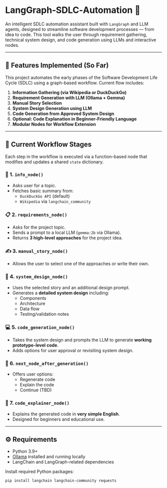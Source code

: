 # LangGraph‑SDLC‑Automation 🚀

An intelligent SDLC automation assistant built with `LangGraph` and LLM agents, designed to streamline software development processes — from idea to code. This tool walks the user through requirement gathering, technical system design, and code generation using LLMs and interactive nodes.

---

## 📌 Features Implemented (So Far)

This project automates the early phases of the Software Development Life Cycle (SDLC) using a graph-based workflow. Current flow includes:

1. **Information Gathering (via Wikipedia or DuckDuckGo)**
2. **Requirement Generation with LLM (Ollama + Gemma)**
3. **Manual Story Selection**
4. **System Design Generation using LLM**
5. **Code Generation from Approved System Design**
6. **Optional: Code Explanation in Beginner-Friendly Language**
7. **Modular Nodes for Workflow Extension**

---

## 🔁 Current Workflow Stages

Each step in the workflow is executed via a function-based node that modifies and updates a shared `state` dictionary.

### 🧠 1. `info_node()`
- Asks user for a topic.
- Fetches basic summary from:
  - `DuckDuckGo API` (default)
  - `Wikipedia` via `langchain_community`

### 📋 2. `requirements_node()`
- Asks for the project topic.
- Sends a prompt to a local LLM (`gemma:2b` via Ollama).
- Returns **3 high-level approaches** for the project idea.

### ✍️ 3. `manual_story_node()`
- Allows the user to select one of the approaches or write their own.

### 🧩 4. `system_design_node()`
- Uses the selected story and an additional design prompt.
- Generates a **detailed system design** including:
  - Components
  - Architecture
  - Data flow
  - Testing/validation notes

### 💻 5. `code_generation_node()`
- Takes the system design and prompts the LLM to generate **working prototype-level code**.
- Adds options for user approval or revisiting system design.

### 🔄 6. `next_node_after_generation()`
- Offers user options:
  - Regenerate code
  - Explain the code
  - Continue (TBD)

### 📖 7. `code_explainer_node()`
- Explains the generated code in **very simple English**.
- Designed for beginners and educational use.

---

## ⚙️ Requirements

- Python 3.9+
- [Ollama](https://ollama.com/) installed and running locally
- LangChain and LangGraph-related dependencies

Install required Python packages:

```bash
pip install langchain langchain-community requests
